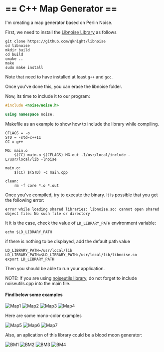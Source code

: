 # == C++ Map Generator ==

I'm creating a map generator based on Perlin Noise.

First, we need to install the [Libnoise Library](https://github.com/qknight/libnoise) as follows

```
git clone https://github.com/qknight/libnoise
cd libnoise
mkdir build
cd build
cmake ..
make
sudo make install
```

Note that need to have installed at least ```g++``` and  ```gcc```.

Once you've done this, you can erase the libnoise folder.

Now, its time to include it to our program:

```c++
#include <noise/noise.h>

using namespace noise;
```

Makefile as an example to show how to include the library while compiling.

```
CFLAGS = -o
STD = -std=c++11
CC = g++

MG: main.o 
	$(CC) main.o $(CFLAGS) MG.out -I/usr/local/include -L/usr/local/lib -lnoise

main.o:
	$(CC) $(STD) -c main.cpp

clean:
	rm -f core *.o *.out
```

Once you've compiled, try to execute the binary. It is possible that you get the following error:
```
error while loading shared libraries: libnoise.so: cannot open shared object file: No such file or directory
```

It it is the case, check the value of ```LD_LIBRARY_PATH``` environment variable:
```
echo $LD_LIBRARY_PATH
```
if there is nothing to be displayed, add the default path value
```
LD_LIBRARY_PATH=/usr/local/lib
LD_LIBRARY_PATH=$LD_LIBRARY_PATH:/usr/local/lib/libnoise.so
export LD_LIBRARY_PATH
```

Then you should be able to run your application.

NOTE: If you are using [noiseutils library](http://libnoise.sourceforge.net/downloads/noiseutils.zip), do not forget to include noiseutils.cpp into the main file.

#### Find below some examples
![Map1](https://github.com/isalfati/MapGenerator/blob/master/img/map_1.bmp)
![Map2](https://github.com/isalfati/MapGenerator/blob/master/img/map_2.bmp)
![Map3](https://github.com/isalfati/MapGenerator/blob/master/img/map_3.bmp)
![Map4](https://github.com/isalfati/MapGenerator/blob/master/img/map_4.bmp)

Here are some mono-color examples

![Map5](https://github.com/isalfati/MapGenerator/blob/master/img/map_5.bmp)
![Map6](https://github.com/isalfati/MapGenerator/blob/master/img/map_6.bmp)
![Map7](https://github.com/isalfati/MapGenerator/blob/master/img/map_7.bmp)

Also, an aplication of this library could be a blood moon generator:

![BM1](https://github.com/isalfati/MapGenerator/blob/master/img/BM_1.bmp) 
![BM2](https://github.com/isalfati/MapGenerator/blob/master/img/BM_2.bmp)
![BM3](https://github.com/isalfati/MapGenerator/blob/master/img/BM_3.bmp) 
![BM4](https://github.com/isalfati/MapGenerator/blob/master/img/BM_4.bmp)
